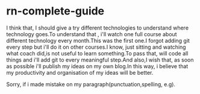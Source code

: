 # rn-complete-guide
I think that, I should give a try different technologies to understand where technology goes.To understand that
, i'll watch one full course about different technology every month.This was the first one.I forgot adding git every step but
i'll do it on other courses.I know, just sitting and  watching what coach did,is not useful to learn something.To pass that, will code all things and i'll add git to every meaningful step.And also,I wish that, as soon as possible i'll publish my ideas on my own blog.In this way, i believe that my productivity and organisation of my ideas will be better.

Sorry, if i made mistake on my paragraph(punctuation,spelling, e.g).
